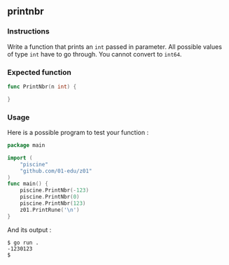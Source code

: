 ## printnbr

### Instructions

Write a function that prints an `int` passed in parameter.
All possible values of type `int` have to go through.
You cannot convert to `int64`.

### Expected function

```go
func PrintNbr(n int) {

}
```

### Usage

Here is a possible program to test your function :

```go
package main

import (
	"piscine"
	"github.com/01-edu/z01"
)
func main() {
	piscine.PrintNbr(-123)
	piscine.PrintNbr(0)
	piscine.PrintNbr(123)
	z01.PrintRune('\n')
}
```

And its output :

```console
$ go run .
-1230123
$
```
